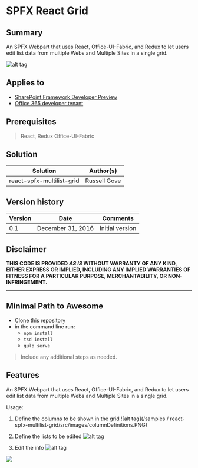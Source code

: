# SPFX React Grid

## Summary
An SPFX Webpart that uses React, Office-UI-Fabric, and Redux to let users edit list data from multiple Webs and Multiple Sites in a single grid.

![alt tag](/src/images/editListItems.PNG)


## Applies to

* [SharePoint Framework Developer Preview](http://dev.office.com/sharepoint/docs/spfx/sharepoint-framework-overview)
* [Office 365 developer tenant](http://dev.office.com/sharepoint/docs/spfx/set-up-your-developer-tenant)



## Prerequisites

> React, Redux Office-UI-Fabric

## Solution

Solution|Author(s)
--------|---------
 react-spfx-multilist-grid | Russell Gove

## Version history

Version|Date|Comments
-------|----|--------
0.1|December 31, 2016|Initial version


## Disclaimer
**THIS CODE IS PROVIDED *AS IS* WITHOUT WARRANTY OF ANY KIND, EITHER EXPRESS OR IMPLIED, INCLUDING ANY IMPLIED WARRANTIES OF FITNESS FOR A PARTICULAR PURPOSE, MERCHANTABILITY, OR NON-INFRINGEMENT.**

---

## Minimal Path to Awesome

- Clone this repository
- in the command line run:
  - `npm install`
  - `tsd install`
  - `gulp serve`

> Include any additional steps as needed.

## Features
An SPFX Webpart that uses React, Office-UI-Fabric, and Redux to let users edit list data from multiple Webs and Multiple Sites in a single grid.

Usage:

1. Define the columns to be shown in the grid
![alt tag](/samples / react-spfx-multilist-grid/src/images/columnDefinitions.PNG)

2. Define the lists to be edited
![alt tag](/src/images/ListDefinitions.PNG)

3. Edit the info
![alt tag](/src/images/editListItems.PNG)

<img src="https://telemetry.sharepointpnp.com/sp-dev-fx-webparts/samples/readme-template" />




